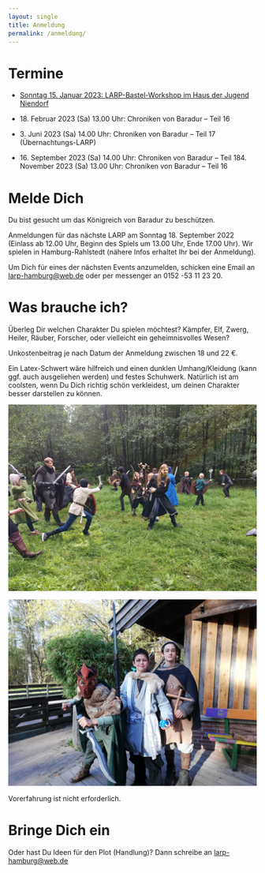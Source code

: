 ```yaml
---
layout: single
title: Anmeldung
permalink: /anmeldung/
---
```


# Termine


* [Sonntag 15\. Januar 2023: LARP-Bastel-Workshop im Haus der Jugend Niendorf](/events/bastellarp)

* 18\. Februar 2023 (Sa) 13.00 Uhr: Chroniken von Baradur – Teil 16

* 3\. Juni 2023 (Sa) 14.00 Uhr: Chroniken von Baradur – Teil 17 (Übernachtungs-LARP)

* 16\. September 2023 (Sa) 14.00 Uhr: Chroniken von Baradur – Teil 184. November 2023 (Sa) 13.00 Uhr: Chroniken von Baradur – Teil 16


# Melde Dich

Du bist gesucht um das Königreich von Baradur zu beschützen.  

Anmeldungen für das nächste LARP am Sonntag 18. September 2022 (Einlass ab 12.00 Uhr, Beginn des Spiels um 13.00 Uhr, Ende 17.00 Uhr). 
Wir spielen in Hamburg-Rahlstedt (nähere Infos erhaltet Ihr bei der Anmeldung).

Um Dich für eines der nächsten Events anzumelden, schicken eine Email an <larp-hamburg@web.de> oder per messenger an 0152 -53 11 23 20.


# Was brauche ich?

Überleg Dir welchen Charakter Du spielen möchtest? 
Kämpfer, Elf, Zwerg, Heiler, Räuber, Forscher, oder vielleicht ein geheimnisvolles Wesen? 

Unkostenbeitrag je nach Datum der Anmeldung zwischen 18 und 22 €.

Ein Latex-Schwert wäre hilfreich und einen dunklen Umhang/Kleidung (kann ggf. auch ausgeliehen werden) und festes Schuhwerk.
Natürlich ist am coolsten, wenn Du Dich richtig schön verkleidest, um deinen Charakter besser darstellen zu können.

![Example](/assets/images/homepage/kampf.jpeg)


![Example](/assets/images/homepage/2022-09-18-heroisch.jpeg)

Vorerfahrung ist nicht erforderlich.



# Bringe Dich ein

Oder hast Du Ideen für den Plot (Handlung)? Dann schreibe an <larp-hamburg@web.de>

